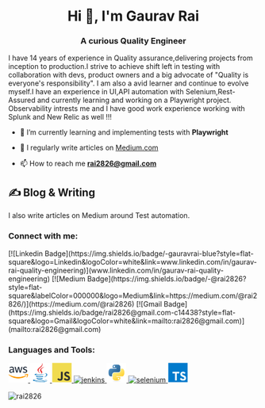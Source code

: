 <h1 align="center">Hi 👋, I'm Gaurav Rai</h1>
<h3 align="center">A curious Quality Engineer</h3>

I have 14 years of experience in Quality assurance,delivering projects from inception to production.I strive to achieve shift left in testing with collaboration with devs, product owners and a big advocate of "Quality is everyone's responsibility". I am also a avid learner and continue to evolve myself.I have an experience in UI,API automation with Selenium,Rest-Assured and currently learning and working on a Playwright project.
Observability intrests me and I have good work experience working with Splunk and New Relic as well !!!

- 🌱 I’m currently learning and implementing tests with **Playwright**

- 📝 I regularly write articles on [Medium.com](Medium.com)

- 📫 How to reach me **rai2826@gmail.com**

## &#x270d; Blog & Writing
I also write articles on Medium around Test automation.

<h3 align="left">Connect with me:</h3>
<p align="left">
[![Linkedin Badge](https://img.shields.io/badge/-gauravrai-blue?style=flat-square&logo=Linkedin&logoColor=white&link=www.linkedin.com/in/gaurav-rai-quality-engineering)](www.linkedin.com/in/gaurav-rai-quality-engineering)
[![Medium Badge](https://img.shields.io/badge/-@rai2826?style=flat-square&labelColor=000000&logo=Medium&link=https://medium.com/@rai2826/)](https://medium.com/@rai2826)
[![Gmail Badge](https://img.shields.io/badge/rai2826@gmail.com-c14438?style=flat-square&logo=Gmail&logoColor=white&link=mailto:rai2826@gmail.com)](mailto:rai2826@gmail.com)

<h3 align="left">Languages and Tools:</h3>
<p align="left"> <a href="https://aws.amazon.com" target="_blank" rel="noreferrer"> <img src="https://raw.githubusercontent.com/devicons/devicon/master/icons/amazonwebservices/amazonwebservices-original-wordmark.svg" alt="aws" width="40" height="40"/> </a> <a href="https://www.java.com" target="_blank" rel="noreferrer"> <img src="https://raw.githubusercontent.com/devicons/devicon/master/icons/java/java-original.svg" alt="java" width="40" height="40"/> </a> <a href="https://developer.mozilla.org/en-US/docs/Web/JavaScript" target="_blank" rel="noreferrer"> <img src="https://raw.githubusercontent.com/devicons/devicon/master/icons/javascript/javascript-original.svg" alt="javascript" width="40" height="40"/> </a> <a href="https://www.jenkins.io" target="_blank" rel="noreferrer"> <img src="https://www.vectorlogo.zone/logos/jenkins/jenkins-icon.svg" alt="jenkins" width="40" height="40"/> </a> <a href="https://www.python.org" target="_blank" rel="noreferrer"> <img src="https://raw.githubusercontent.com/devicons/devicon/master/icons/python/python-original.svg" alt="python" width="40" height="40"/> </a> <a href="https://www.selenium.dev" target="_blank" rel="noreferrer"> <img src="https://raw.githubusercontent.com/detain/svg-logos/780f25886640cef088af994181646db2f6b1a3f8/svg/selenium-logo.svg" alt="selenium" width="40" height="40"/> </a> <a href="https://www.typescriptlang.org/" target="_blank" rel="noreferrer"> <img src="https://raw.githubusercontent.com/devicons/devicon/master/icons/typescript/typescript-original.svg" alt="typescript" width="40" height="40"/> </a> </p>

<p><img align="center" src="https://github-readme-stats.vercel.app/api/top-langs?username=rai2826&show_icons=true&locale=en&layout=compact" alt="rai2826" /></p>
